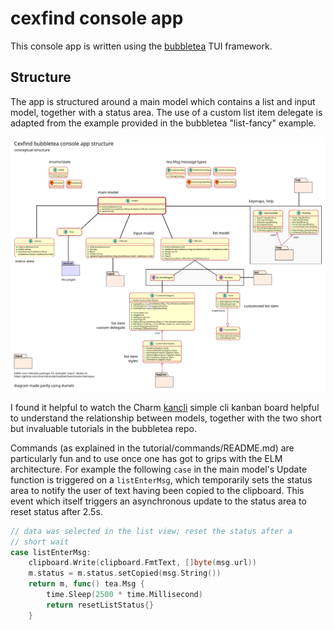 # cexfind console app

This console app is written using the
[bubbletea](https://github.com/charmbracelet/bubbletea) TUI framework.

## Structure

The app is structured around a main model which contains a list and
input model, together with a status area. The use of a custom list item
delegate is adapted from the example provided in the bubbletea
"list-fancy" example.

![](diagram.png)

I found it helpful to watch the Charm
[kancli](https://www.youtube.com/watch?v=ZA93qgdLUzM) simple cli kanban
board helpful to understand the relationship between models, together
with the two short but invaluable tutorials in the bubbletea repo.

Commands (as explained in the tutorial/commands/README.md) are
particularly fun and to use once one has got to grips with the ELM
architecture. For example the following `case` in the main model's
Update function is triggered on a `listEnterMsg`, which temporarily sets
the status area to notify the user of text having been copied to the
clipboard. This event which itself triggers an asynchronous update to
the status area to reset status after 2.5s.

```go
// data was selected in the list view; reset the status after a
// short wait
case listEnterMsg:
	clipboard.Write(clipboard.FmtText, []byte(msg.url))
	m.status = m.status.setCopied(msg.String())
	return m, func() tea.Msg {
		time.Sleep(2500 * time.Millisecond)
		return resetListStatus{}
	}
```
